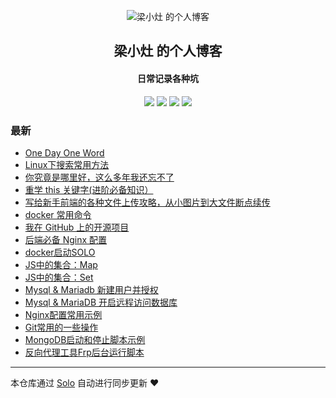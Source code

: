 <p align="center"><img alt="梁小灶 的个人博客" src="https://www.xiaozao520.cn/static/logo2.ico"></p><h2 align="center">
梁小灶 的个人博客
</h2>

<h4 align="center">日常记录各种坑</h4>
<p align="center"><a title="梁小灶 的个人博客" target="_blank" href="https://github.com/liangzhaoliang95/solo-blog"><img src="https://img.shields.io/github/last-commit/liangzhaoliang95/solo-blog.svg?style=flat-square&color=FF9900"></a>
<a title="GitHub repo size in bytes" target="_blank" href="https://github.com/liangzhaoliang95/solo-blog"><img src="https://img.shields.io/github/repo-size/liangzhaoliang95/solo-blog.svg?style=flat-square"></a>
<a title="Solo Version" target="_blank" href="https://github.com/b3log/solo/releases"><img src="https://img.shields.io/badge/solo-3.6.7-f1e05a.svg?style=flat-square&color=blueviolet"></a>
<a title="Hits" target="_blank" href="https://github.com/b3log/hits"><img src="https://hits.b3log.org/liangzhaoliang95/solo-blog.svg"></a></p>

### 最新

* [One Day One Word](https://www.xiaozao520.cn/articles/2019/11/20/1574212816052.html)
* [Linux下搜索常用方法](https://www.xiaozao520.cn/articles/2019/11/19/1574130801050.html)
* [你究竟是哪里好，这么多年我还忘不了 ](https://www.xiaozao520.cn/articles/2019/11/14/1573697345203.html)
* [重学 this 关键字(进阶必备知识）](https://www.xiaozao520.cn/articles/2019/10/22/1571711920646.html)
* [写给新手前端的各种文件上传攻略，从小图片到大文件断点续传](https://www.xiaozao520.cn/articles/2019/10/21/1571621208284.html)
* [docker 常用命令](https://www.xiaozao520.cn/articles/2019/10/11/1570765080889.html)
* [我在 GitHub 上的开源项目](https://www.xiaozao520.cn/my-github-repos)
* [后端必备 Nginx 配置](https://www.xiaozao520.cn/articles/2019/09/17/1568683064661.html)
* [docker启动SOLO](https://www.xiaozao520.cn/articles/2019/09/08/1567926913909.html)
* [JS中的集合：Map](https://www.xiaozao520.cn/JavaScriptMap)
* [JS中的集合：Set](https://www.xiaozao520.cn/JavaScriptSet)
* [Mysql & Mariadb 新建用户并授权](https://www.xiaozao520.cn/MysqlnewUser)
* [Mysql & MariaDB 开启远程访问数据库](https://www.xiaozao520.cn/MysqlOpenRemoteUse)
* [Nginx配置常用示例](https://www.xiaozao520.cn/NginxConf)
* [Git常用的一些操作](https://www.xiaozao520.cn/gitOperation)
* [MongoDB启动和停止脚本示例](https://www.xiaozao520.cn/mongoShell)
* [反向代理工具Frp后台运行脚本](https://www.xiaozao520.cn/frpStartShell)



---

本仓库通过 [Solo](https://github.com/b3log/solo) 自动进行同步更新 ❤️ 